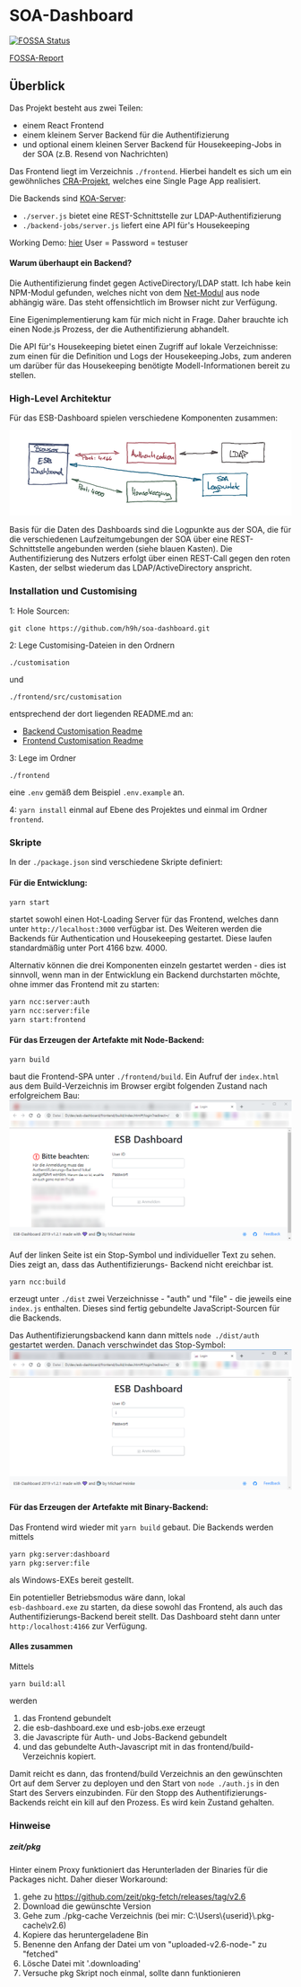 # SOA-Dashboard

[![FOSSA Status](https://app.fossa.com/api/projects/git%2Bgithub.com%2Fh9h%2Fsoa-dashboard.svg?type=large)](https://app.fossa.com/projects/git%2Bgithub.com%2Fh9h%2Fsoa-dashboard?ref=badge_large) 

[FOSSA-Report](https://app.fossa.com/reports/676a814b-3ee3-45ac-9f49-b5f28b2f45ff)


## Überblick

Das Projekt besteht aus zwei Teilen:
- einem React Frontend
- einem kleinem Server Backend für die Authentifizierung
- und optional einem kleinen Server Backend für Housekeeping-Jobs in der SOA (z.B. Resend von Nachrichten)

Das Frontend liegt im Verzeichnis <code>./frontend</code>. Hierbei handelt es sich um ein
gewöhnliches [CRA-Projekt](https://github.com/facebook/create-react-app), welches eine Single Page App realisiert.

Die Backends sind [KOA-Server](https://koajs.com/):
- <code>./server.js</code> bietet eine REST-Schnittstelle zur LDAP-Authentifizierung
- <code>./backend-jobs/server.js</code> liefert eine API für's Housekeeping

Working Demo: [hier](https://h9h.github.io) User = Password = testuser

#### Warum überhaupt ein Backend?
Die Authentifizierung findet gegen ActiveDirectory/LDAP statt. Ich habe kein NPM-Modul gefunden, welches nicht
von dem [Net-Modul](https://nodejs.org/api/net.html) aus node abhängig wäre. Das steht offensichtlich im Browser 
nicht zur Verfügung.
 
Eine Eigenimplementierung kam für mich nicht in Frage. Daher brauchte ich einen Node.js Prozess, der 
die Authentifizierung abhandelt.

Die API für's Housekeeping bietet einen Zugriff auf lokale Verzeichnisse: zum einen für die Definition und Logs der 
Housekeeping.Jobs, zum anderen um darüber für das Housekeeping benötigte Modell-Informationen bereit zu stellen.

### High-Level Architektur

Für das ESB-Dashboard spielen verschiedene Komponenten zusammen:

![Komponenten](./images/Komponentenskizze.png)

Basis für die Daten des Dashboards sind die Logpunkte aus der SOA, die für die verschiedenen Laufzeitumgebungen der
SOA über eine REST-Schnittstelle angebunden werden (siehe blauen Kasten). Die Authentifizierung des Nutzers erfolgt 
über einen REST-Call gegen den roten Kasten, der selbst wiederum das LDAP/ActiveDirectory anspricht.
 
### Installation und Customising
1: Hole Sourcen:
```
git clone https://github.com/h9h/soa-dashboard.git
``` 

2: Lege Customising-Dateien in den Ordnern
```
./customisation
```
und
```
./frontend/src/customisation
```
entsprechend der dort liegenden README.md an:

* [Backend Customisation Readme](./customisation/README.md)
* [Frontend Customisation Readme](./frontend/src/customisation/README.md)

3: Lege im Ordner
```
./frontend
```
eine ```.env``` gemäß dem Beispiel ```.env.example``` an.

4: ```yarn install``` einmal auf Ebene des Projektes und einmal im Ordner ```frontend```.


### Skripte

In der <code>./package.json</code> sind verschiedene Skripte definiert:

#### Für die Entwicklung:
```
yarn start

```
startet sowohl einen Hot-Loading Server für das Frontend, welches dann unter <code>http://localhost:3000</code>
verfügbar ist. Des Weiteren werden die Backends für Authentication und Housekeeping gestartet. Diese laufen
standardmäßig unter Port 4166 bzw. 4000.

Alternativ können die drei Komponenten einzeln gestartet werden - dies ist sinnvoll, wenn man in der Entwicklung
ein Backend durchstarten möchte, ohne immer das Frontend mit zu starten:
```
yarn ncc:server:auth
yarn ncc:server:file
yarn start:frontend
```

#### Für das Erzeugen der Artefakte mit Node-Backend:
```
yarn build
```
baut die Frontend-SPA unter <code>./frontend/build</code>. Ein Aufruf der <code>index.html</code> aus dem
Build-Verzeichnis im Browser ergibt folgenden Zustand nach erfolgreichem Bau:
![Login ohne Authentifizierungsbackend](./images/Login-Screen.png)

Auf der linken Seite ist ein Stop-Symbol und individueller Text zu sehen. Dies zeigt an, dass das Authentifizierungs-
Backend nicht ereichbar ist.

```
yarn ncc:build
```
erzeugt unter <code>./dist</code> zwei Verzeichnisse - "auth" und "file" - die jeweils eine <code>index.js</code>
enthalten. Dieses sind fertig gebundelte JavaScript-Sourcen für die Backends.

Das Authentifizierungsbackend kann dann mittels ```node ./dist/auth``` gestartet werden. Danach verschwindet das
Stop-Symbol:
![Login mit Authentifizierungsbackend](./images/Login-mit-Auth-Screen.png) 
  
#### Für das Erzeugen der Artefakte mit Binary-Backend:
Das Frontend wird wieder mit ```yarn build``` gebaut. Die Backends werden mittels

```
yarn pkg:server:dashboard
yarn pkg:server:file
```

als Windows-EXEs bereit gestellt.

Ein potentieller Betriebsmodus wäre dann, lokal <code> esb-dashboard.exe</code> zu starten, da diese sowohl das
Frontend, als auch das Authentifizierungs-Backend bereit stellt. Das Dashboard steht dann unter 
<code>http:/localhost:4166</code> zur Verfügung.

#### Alles zusammen

Mittels
```
yarn build:all
```
werden
1. das Frontend gebundelt
1. die esb-dashboard.exe und esb-jobs.exe erzeugt 
1. die Javascripte für Auth- und Jobs-Backend gebundelt
1. und das gebundelte Auth-Javascript mit in das frontend/build-Verzeichnis kopiert.

Damit reicht es dann, das frontend/build Verzeichnis an den gewünschten Ort auf dem Server zu deployen und den Start 
von ```node ./auth.js``` in den Start des Servers einzubinden.
Für den Stopp des Authentifizierungs-Backends reicht ein kill auf den Prozess. Es wird kein Zustand gehalten.

### Hinweise

##### zeit/pkg
Hinter einem Proxy funktioniert das Herunterladen der Binaries für die Packages nicht.
Daher dieser Workaround:
1. gehe zu https://github.com/zeit/pkg-fetch/releases/tag/v2.6
1. Download die gewünschte Version
1. Gehe zum ./pkg-cache Verzeichnis (bei mir: C:\Users\\{userid}\\.pkg-cache\v2.6)
1. Kopiere das heruntergeladene Bin
1. Benenne den Anfang der Datei um von "uploaded-v2.6-node-" zu "fetched"
1. Lösche Datei mit '.downloading'
1. Versuche pkg Skript noch einmal, sollte dann funktionieren
